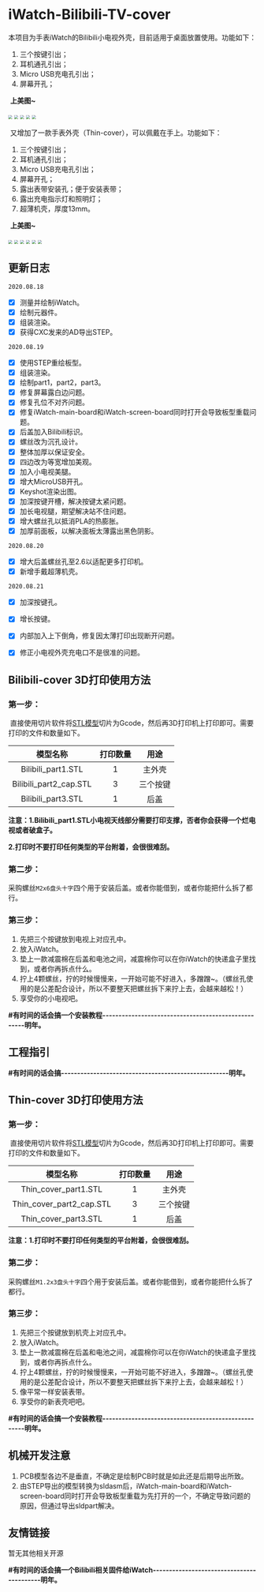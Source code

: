 # iWatch-Bilibili-TV-cover
​	本项目为手表iWatch的Bilibili小电视外壳，目前适用于桌面放置使用。功能如下：

1. 三个按键引出；
2. 耳机通孔引出；
3. Micro USB充电孔引出；
4. 屏幕开孔；

​	**上美图~**

<img src="https://github.com/beamworld/iWatch-Bilibili-TV-cover/blob/master/output/render/iWatch_Bilibili-TV_AD.9.png?raw=true" style="zoom:50%;" />

<img src="https://github.com/beamworld/iWatch-Bilibili-TV-cover/blob/master/output/render/iWatch_Bilibili-TV_AD.5.png?raw=true" style="zoom:50%;" />

<img src="https://github.com/beamworld/iWatch-Bilibili-TV-cover/blob/master/output/render/iWatch_Bilibili-TV_AD.19.jpg?raw=true" style="zoom:50%;" />

<img src="https://github.com/beamworld/iWatch-Bilibili-TV-cover/blob/master/output/render/iWatch_Bilibili-TV_AD.18.jpg?raw=true" style="zoom:50%;" />

<img src="https://github.com/beamworld/iWatch-Bilibili-TV-cover/blob/master/output/render/iWatch_Bilibili-TV_AD.20.jpg?raw=true" style="zoom:50%;" />



​	又增加了一款手表外壳（Thin-cover），可以佩戴在手上。功能如下：

1. 三个按键引出；
2. 耳机通孔引出；
3. Micro USB充电孔引出；
4. 屏幕开孔；
5. 露出表带安装孔；便于安装表带；
6. 露出充电指示灯和照明灯；
7. 超薄机壳，厚度13mm。

​	**上美图~**

<img src="https://github.com/beamworld/iWatch-Bilibili-TV-cover/blob/master/output/render/iWatch_Thin_cover_AD.3.jpg?raw=true" style="zoom:50%;" />

<img src="https://github.com/beamworld/iWatch-Bilibili-TV-cover/blob/master/output/render/iWatch_Thin_cover_AD.4.jpg?raw=true" style="zoom:50%;" />

<img src="https://github.com/beamworld/iWatch-Bilibili-TV-cover/blob/master/output/render/iWatch_Thin_cover_AD.2.jpg?raw=true" style="zoom:50%;" />

<img src="https://github.com/beamworld/iWatch-Bilibili-TV-cover/blob/master/output/render/iWatch_Thin_cover_AD.7.jpg?raw=true" style="zoom:50%;" />

<img src="https://github.com/beamworld/iWatch-Bilibili-TV-cover/blob/master/output/render/iWatch_Thin_cover_AD.15.jpg?raw=true" style="zoom:50%;" />

<img src="https://github.com/beamworld/iWatch-Bilibili-TV-cover/blob/master/output/render/iWatch_Thin_cover_AD.13.jpg?raw=true" style="zoom:50%;" />

## 更新日志

`2020.08.18`

- [x] 测量并绘制iWatch。
- [x] 绘制元器件。
- [x] 组装渲染。
- [x] 获得CXC发来的AD导出STEP。

`2020.08.19`

- [x] 使用STEP重绘板型。
- [x] 组装渲染。
- [x] 绘制part1，part2，part3。
- [x] 修复屏幕露白边问题。
- [x] 修复孔位不对齐问题。
- [x] 修复iWatch-main-board和iWatch-screen-board同时打开会导致板型重载问题。
- [x] 后盖加入Bilibili标识。
- [x] 螺丝改为沉孔设计。
- [x] 整体加厚以保证安全。
- [x] 四边改为等宽增加美观。
- [x] 加入小电视美腿。
- [x] 增大MicroUSB开孔。
- [x] Keyshot渲染出图。
- [x] 加深按键开槽，解决按键太紧问题。
- [x] 加长电视腿，期望解决站不住问题。
- [x] 增大螺丝孔以抵消PLA的热膨胀。
- [x] 加厚前面板，以解决面板太薄露出黑色阴影。

`2020.08.20`

- [x] 增大后盖螺丝孔至2.6以适配更多打印机。
- [x] 新增手戴超薄机壳。

`2020.08.21`

- [x] 加深按键孔。
- [x] 增长按键。
- [x] 内部加入上下倒角，修复因太薄打印出现断开问题。
- [x] 修正小电视外壳充电口不是很准的问题。



## Bilibili-cover 3D打印使用方法

### 第一步：

​	直接使用切片软件将[STL模型](https://github.com/beamworld/iWatch-Bilibili-TV-cover/tree/master/output/stl)切片为Gcode，然后再3D打印机上打印即可。需要打印的文件和数量如下。

|        模型名称        | 打印数量 |   用途   |
| :--------------------: | :------: | :------: |
|   Bilibili_part1.STL   |    1     |  主外壳  |
| Bilibili_part2_cap.STL |    3     | 三个按键 |
|   Bilibili_part3.STL   |    1     |   后盖   |

**注意：1.Bilibili_part1.STL小电视天线部分需要打印支撑，否者你会获得一个烂电视或者破盒子。**

​			**2.打印时不要打印任何类型的平台附着，会很很难刮。**



### 第二步：

​	采购螺丝`M2x6盘头十字`四个用于安装后盖。或者你能借到，或者你能把什么拆了都行。



### 第三步：

1. 先把三个按键放到电视上对应孔中。
2. 放入iWatch。
3. 垫上一款减震棉在后盖和电池之间，减震棉你可以在你iWatch的快递盒子里找到，或者你再拆点什么。
4. 拧上4颗螺丝，拧的时候慢慢来，一开始可能不好进入，多蹭蹭~。（螺丝孔使用的是公差配合设计，所以不要整天把螺丝拆下来拧上去，会越来越松！）
5. 享受你的小电视吧。

**#有时间的话会搞一个安装教程----------------------------------------------------明年。**



## 工程指引

**#有时间的话会搞----------------------------------------------------明年。**



## Thin-cover 3D打印使用方法

### 第一步：

​	直接使用切片软件将[STL模型](https://github.com/beamworld/iWatch-Bilibili-TV-cover/tree/master/output/stl)切片为Gcode，然后再3D打印机上打印即可。需要打印的文件和数量如下。

|         模型名称         | 打印数量 |   用途   |
| :----------------------: | :------: | :------: |
|   Thin_cover_part1.STL   |    1     |  主外壳  |
| Thin_cover_part2_cap.STL |    3     | 三个按键 |
|   Thin_cover_part3.STL   |    1     |   后盖   |

**注意：1.打印时不要打印任何类型的平台附着，会很很难刮。**



### 第二步：

​	采购螺丝`M1.2x3盘头十字`四个用于安装后盖。或者你能借到，或者你能把什么拆了都行。



### 第三步：

1. 先把三个按键放到机壳上对应孔中。
2. 放入iWatch。
3. 垫上一款减震棉在后盖和电池之间，减震棉你可以在你iWatch的快递盒子里找到，或者你再拆点什么。
4. 拧上4颗螺丝，拧的时候慢慢来，一开始可能不好进入，多蹭蹭~。（螺丝孔使用的是公差配合设计，所以不要整天把螺丝拆下来拧上去，会越来越松！）
5. 像平常一样安装表带。
6. 享受你的新表壳吧吧。

**#有时间的话会搞一个安装教程----------------------------------------------------明年。**



## 机械开发注意

1. PCB模型各边不是垂直，不确定是绘制PCB时就是如此还是后期导出所致。
2. 由STEP导出的模型转换为sldasm后，iWatch-main-board和iWatch-screen-board同时打开会导致板型重载为先打开的一个，不确定导致问题的原因，但通过导出sldpart解决。



## 友情链接

暂无其他相关开源

**#有时间的话会搞一个Bilibili相关固件给iWatch------------------------------------------明年。**



